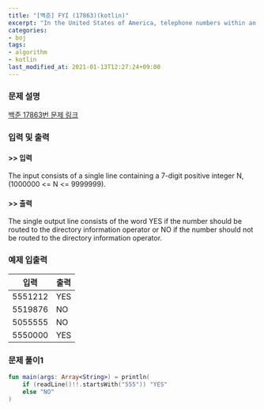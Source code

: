 ```yaml
---
title: "[백준] FYI (17863)(kotlin)"
excerpt: "In the United States of America, telephone numbers within an area code consist of 7 digits: the prefix number is the first 3 digits and the line number is the last 4 digits."
categories:
- boj
tags:
- algorithm
- kotlin
last_modified_at: 2021-01-13T12:27:24+09:00
---
```



### 문제 설명
[백준 17863번 문제 링크](https://www.acmicpc.net/problem/17863#description)




### 입력 및 출력
#### >> 입력
The input consists of a single line containing a 7\-digit positive integer N, (1000000 <= N <= 9999999).



#### >> 출력
The single output line consists of the word YES if the number should be routed to the directory information operator or NO if the number should not be routed to the directory information operator.





### 예제 입출력


|입력|출력|
|-----|------|
|5551212|YES|
|5519876|NO|
|5055555|NO|
|5550000|YES|




### 문제 풀이1
```kotlin
fun main(args: Array<String>) = println(
    if (readLine()!!.startsWith("555")) "YES"
    else "NO"
)
```